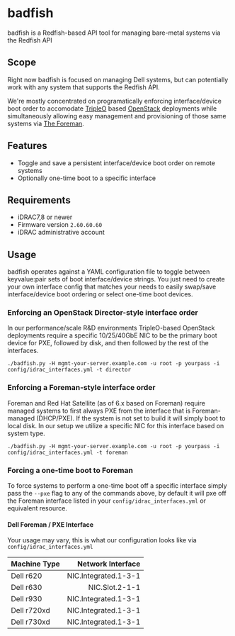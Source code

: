 # badfish
badfish is a Redfish-based API tool for managing bare-metal systems via the Redfish API

## Scope
Right now badfish is focused on managing Dell systems, but can potentially work
with any system that supports the Redfish API.  

We're mostly concentrated on programatically enforcing interface/device boot order to accomodate [TripleO](https://docs.openstack.org/tripleo-docs/latest/) based [OpenStack](https://www.openstack.org/) deployments while simultaneously allowing easy management and provisioning of those same systems via [The Foreman](https://theforeman.org/).

## Features
* Toggle and save a persistent interface/device boot order on remote systems
* Optionally one-time boot to a specific interface

## Requirements
* iDRAC7,8 or newer
* Firmware version ```2.60.60.60```
* iDRAC administrative account

## Usage
badfish operates against a YAML configuration file to toggle between keyvalue:pair sets of boot interface/device strings.  You just need to create your own interface config that matches your needs to easily swap/save interface/device boot ordering or select one-time boot devices.

### Enforcing an OpenStack Director-style interface order
In our performance/scale R&D environments TripleO-based OpenStack deployments require a specific 10/25/40GbE NIC to be the primary boot device for PXE, followed by disk, and then followed by the rest of the interfaces.
```
./badfish.py -H mgmt-your-server.example.com -u root -p yourpass -i config/idrac_interfaces.yml -t director
```

### Enforcing a Foreman-style interface order
Foreman and Red Hat Satellite (as of 6.x based on Foreman) require managed systems to first always PXE from the interface that is Foreman-managed (DHCP/PXE).  If the system is not set to build it will simply boot to local disk.  In our setup we utilize a specific NIC for this interface based on system type.

```
./badfish.py -H mgmt-your-server.example.com -u root -p yourpass -i config/idrac_interfaces.yml -t foreman
```

### Forcing a one-time boot to Foreman
To force systems to perform a one-time boot off a specific interface simply pass the ```--pxe``` flag to any of the commands above, by default it will pxe off the Foreman interface listed in your ```config/idrac_interfaces.yml``` or equivalent resource.

#### Dell Foreman / PXE Interface
Your usage may vary, this is what our configuration looks like via ```config/idrac_interfaces.yml```

| Machine Type | Network Interface      |
| ------------ | ----------------------:|
| Dell r620	   |  NIC.Integrated.1-3-1  |
| Dell r630    |  NIC.Slot.2-1-1        |
| Dell r930    |  NIC.Integrated.1-3-1  |
| Dell r720xd  |  NIC.Integrated.1-3-1  |
| Dell r730xd  |  NIC.Integrated.1-3-1  |
